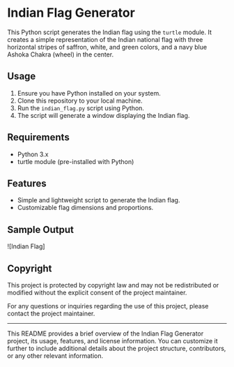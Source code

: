 # Indian Flag Generator

This Python script generates the Indian flag using the `turtle` module. It creates a simple representation of the Indian national flag with three horizontal stripes of saffron, white, and green colors, and a navy blue Ashoka Chakra (wheel) in the center.

## Usage

1. Ensure you have Python installed on your system.
2. Clone this repository to your local machine.
3. Run the `indian_flag.py` script using Python.
4. The script will generate a window displaying the Indian flag.

## Requirements

- Python 3.x
- turtle module (pre-installed with Python)

## Features

- Simple and lightweight script to generate the Indian flag.
- Customizable flag dimensions and proportions.

## Sample Output

![Indian Flag]

## Copyright

This project is protected by copyright law and may not be redistributed or modified without the explicit consent of the project maintainer.

For any questions or inquiries regarding the use of this project, please contact the project maintainer.

---

This README provides a brief overview of the Indian Flag Generator project, its usage, features, and license information. You can customize it further to include additional details about the project structure, contributors, or any other relevant information.
